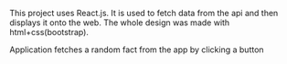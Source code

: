 This project uses React.js.
It is used to fetch data from the api and then displays it onto the web. The whole design was made with html+css(bootstrap).

Application fetches a random fact from the app by clicking a button
